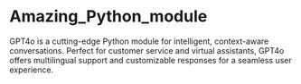 # Amazing_Python_module
GPT4o is a cutting-edge Python module for intelligent, context-aware conversations. Perfect for customer service and virtual assistants, GPT4o offers multilingual support and customizable responses for a seamless user experience.
